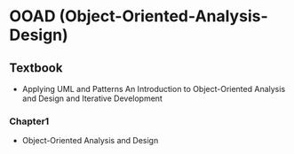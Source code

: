 # OOAD (Object-Oriented-Analysis-Design)

## Textbook
- Applying UML and Patterns An Introduction to Object-Oriented Analysis and Design and Iterative Development

### Chapter1
- Object-Oriented Analysis and Design